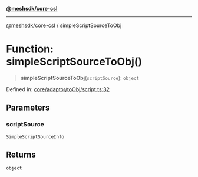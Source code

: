 [**@meshsdk/core-csl**](../README.md)

***

[@meshsdk/core-csl](../globals.md) / simpleScriptSourceToObj

# Function: simpleScriptSourceToObj()

> **simpleScriptSourceToObj**(`scriptSource`): `object`

Defined in: [core/adaptor/toObj/script.ts:32](https://github.com/MeshJS/mesh/blob/1abde1553cbd7cf2cf4e40197fc0de9e4a7d0f49/packages/mesh-core-csl/src/core/adaptor/toObj/script.ts#L32)

## Parameters

### scriptSource

`SimpleScriptSourceInfo`

## Returns

`object`
